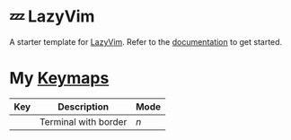 # 💤 LazyVim

A starter template for [LazyVim](https://github.com/LazyVim/LazyVim).
Refer to the [documentation](https://lazyvim.github.io/installation) to get started.

# My [Keymaps](./lua/config/keymaps.lua)

| Key          | Description          | Mode |
|--------------|----------------------|------|
| <c-t>        | Terminal with border | *n*  |

